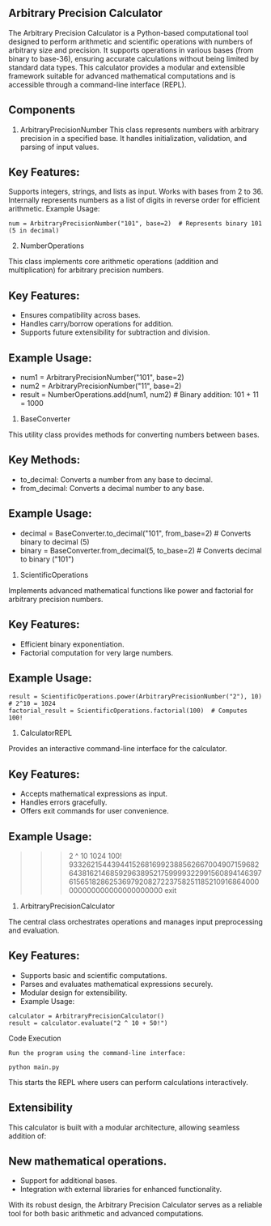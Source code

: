 ## Arbitrary Precision Calculator

The Arbitrary Precision Calculator is a Python-based computational tool designed to perform arithmetic and scientific operations with numbers of arbitrary size and precision. It supports operations in various bases (from binary to base-36), ensuring accurate calculations without being limited by standard data types. This calculator provides a modular and extensible framework suitable for advanced mathematical computations and is accessible through a command-line interface (REPL).

## Components

1. ArbitraryPrecisionNumber
This class represents numbers with arbitrary precision in a specified base. It handles initialization, validation, and parsing of input values.

## Key Features:

Supports integers, strings, and lists as input.
Works with bases from 2 to 36.
Internally represents numbers as a list of digits in reverse order for efficient arithmetic.
Example Usage:

```
num = ArbitraryPrecisionNumber("101", base=2)  # Represents binary 101 (5 in decimal)

```

2. NumberOperations
   
This class implements core arithmetic operations (addition and multiplication) for arbitrary precision numbers.

## Key Features:

- Ensures compatibility across bases.
- Handles carry/borrow operations for addition.
- Supports future extensibility for subtraction and division.
  
## Example Usage:

- num1 = ArbitraryPrecisionNumber("101", base=2)
- num2 = ArbitraryPrecisionNumber("11", base=2)
- result = NumberOperations.add(num1, num2)  # Binary addition: 101 + 11 = 1000
  
1. BaseConverter
   
This utility class provides methods for converting numbers between bases.

## Key Methods:

- to_decimal: Converts a number from any base to decimal.
- from_decimal: Converts a decimal number to any base.

## Example Usage:

- decimal = BaseConverter.to_decimal("101", from_base=2)  # Converts binary to decimal (5)
- binary = BaseConverter.from_decimal(5, to_base=2)  # Converts decimal to binary ("101")
  
1. ScientificOperations
   
Implements advanced mathematical functions like power and factorial for arbitrary precision numbers.

## Key Features:

- Efficient binary exponentiation.
- Factorial computation for very large numbers.
  
## Example Usage:

```
result = ScientificOperations.power(ArbitraryPrecisionNumber("2"), 10)  # 2^10 = 1024
factorial_result = ScientificOperations.factorial(100)  # Computes 100!

```
1. CalculatorREPL
   
Provides an interactive command-line interface for the calculator.

## Key Features:

- Accepts mathematical expressions as input.
- Handles errors gracefully.
- Offers exit commands for user convenience.
  
## Example Usage:


>>> 2 ^ 10
1024
>>> 100!
93326215443944152681699238856266700490715968264381621468592963895217599993229915608941463976156518286253697920827223758251185210916864000000000000000000000000
>>> exit

1. ArbitraryPrecisionCalculator
   
The central class orchestrates operations and manages input preprocessing and evaluation.

## Key Features:

- Supports basic and scientific computations.
- Parses and evaluates mathematical expressions securely.
- Modular design for extensibility.
- Example Usage:


```
calculator = ArbitraryPrecisionCalculator()
result = calculator.evaluate("2 ^ 10 + 50!")

```

Code Execution
```
Run the program using the command-line interface:

python main.py

```
This starts the REPL where users can perform calculations interactively.

## Extensibility

This calculator is built with a modular architecture, allowing seamless addition of:

## New mathematical operations.

- Support for additional bases.
- Integration with external libraries for enhanced functionality.
  
With its robust design, the Arbitrary Precision Calculator serves as a reliable tool for both basic arithmetic and advanced computations.
